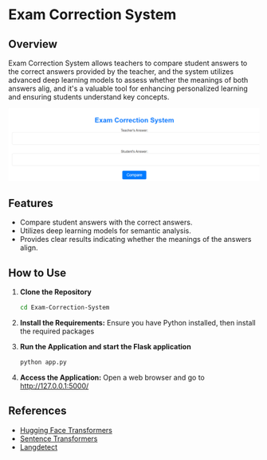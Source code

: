 # Exam Correction System

## Overview
Exam Correction System allows teachers to compare student answers to the correct answers provided by the teacher, and the system utilizes advanced deep learning models to assess whether the meanings of both answers alig, and it's a valuable tool for enhancing personalized learning and ensuring students understand key concepts.

![img](images\img.png)

## Features
- Compare student answers with the correct answers.
- Utilizes deep learning models for semantic analysis.
- Provides clear results indicating whether the meanings of the answers align.

## How to Use
1. **Clone the Repository**
   ```bash
   cd Exam-Correction-System
2. **Install the Requirements:** Ensure you have Python installed, then install the required packages

3. **Run the Application and start the Flask application**   
    ```bash
   python app.py

3. **Access the Application:** Open a web browser and go to http://127.0.0.1:5000/


## References

- [Hugging Face Transformers](https://huggingface.co/docs/transformers/index)
- [Sentence Transformers](https://www.sbert.net/)
- [Langdetect](https://pypi.org/project/langdetect/)




